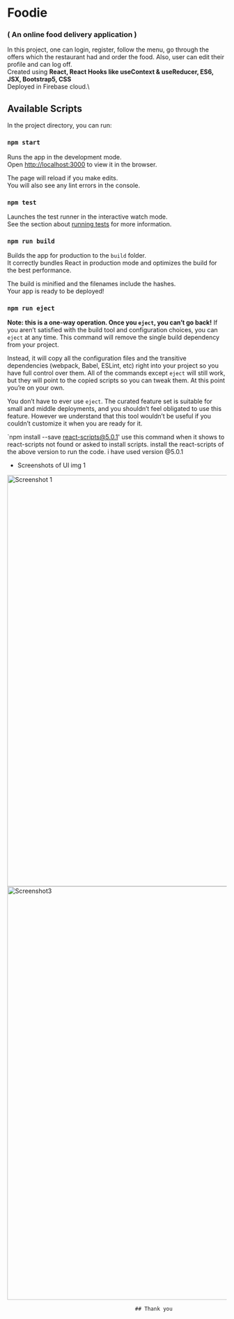 # Foodie
### ( An online food delivery application )
In this project, one can login, register, follow the menu, go through the offers which the restaurant had and order the food. Also, user can edit their profile and can log off.\
Created using __React, React Hooks like useContext & useReducer, ES6, JSX, Bootstrap5, CSS__\
Deployed in Firebase cloud.\
## Available Scripts

In the project directory, you can run:

### `npm start`

Runs the app in the development mode.\
Open [http://localhost:3000](http://localhost:3000) to view it in the browser.

The page will reload if you make edits.\
You will also see any lint errors in the console.

### `npm test`

Launches the test runner in the interactive watch mode.\
See the section about [running tests](https://facebook.github.io/create-react-app/docs/running-tests) for more information.

### `npm run build`

Builds the app for production to the `build` folder.\
It correctly bundles React in production mode and optimizes the build for the best performance.

The build is minified and the filenames include the hashes.\
Your app is ready to be deployed!

### `npm run eject`

**Note: this is a one-way operation. Once you `eject`, you can’t go back!**
If you aren’t satisfied with the build tool and configuration choices, you can `eject` at any time. This command will remove the single build dependency from your project.

Instead, it will copy all the configuration files and the transitive dependencies (webpack, Babel, ESLint, etc) right into your project so you have full control over them. All of the commands except `eject` will still work, but they will point to the copied scripts so you can tweak them. At this point you’re on your own.

You don’t have to ever use `eject`. The curated feature set is suitable for small and middle deployments, and you shouldn’t feel obligated to use this feature. However we understand that this tool wouldn’t be useful if you couldn’t customize it when you are ready for it.

`npm install --save react-scripts@5.0.1'
use this command when it shows to react-scripts not found or asked to install scripts.
install the react-scripts of the above version to run the code.
i have used version @5.0.1 


* Screenshots of UI
img 1
<img width="945" alt="Screenshot 1" src="https://user-images.githubusercontent.com/88225022/179464043-c1a5f342-1dee-4bc9-bb3d-ff3d8d45c3d7.png">


<img width="950" alt="Screenshot3" src="https://user-images.githubusercontent.com/88225022/179465746-56b1c0ac-2056-431a-82d1-aa216b976326.png">

                                             ## Thank you
